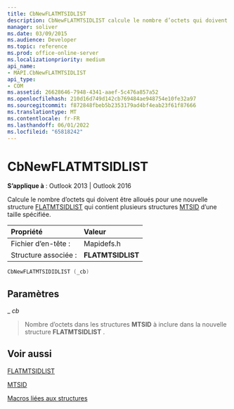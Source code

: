 ```yaml
---
title: CbNewFLATMTSIDLIST
description: CbNewFLATMTSIDLIST calcule le nombre d’octets qui doivent être alloués pour une nouvelle structure FLATMTSIDLIST qui contient plusieurs structures MTSID.
manager: soliver
ms.date: 03/09/2015
ms.audience: Developer
ms.topic: reference
ms.prod: office-online-server
ms.localizationpriority: medium
api_name:
- MAPI.CbNewFLATMTSIDLIST
api_type:
- COM
ms.assetid: 26628646-7948-4341-aaef-5c476a857a52
ms.openlocfilehash: 210d16d749d142cb769484ae948754e10fe32a97
ms.sourcegitcommit: f872848fbeb5b2353179ad4bf4eab23f61f87666
ms.translationtype: MT
ms.contentlocale: fr-FR
ms.lasthandoff: 06/01/2022
ms.locfileid: "65818242"
---
```

# <a name="cbnewflatmtsidlist"></a>CbNewFLATMTSIDLIST

  
  
**S’applique à** : Outlook 2013 | Outlook 2016 
  
Calcule le nombre d’octets qui doivent être alloués pour une nouvelle structure [FLATMTSIDLIST](flatmtsidlist.md) qui contient plusieurs structures [MTSID](mtsid.md) d’une taille spécifiée. 
  
|Propriété |Valeur |
|:-----|:-----|
|Fichier d’en-tête :  <br/> |Mapidefs.h  <br/> |
|Structure associée :  <br/> |**FLATMTSIDLIST** <br/> |
   
```cpp
CbNewFLATMTSIDIDLIST (_cb)
```

## <a name="parameters"></a>Paramètres

 _ _cb_
  
> Nombre d’octets dans les structures **MTSID** à inclure dans la nouvelle structure **FLATMTSIDLIST** . 
    
## <a name="see-also"></a>Voir aussi



[FLATMTSIDLIST](flatmtsidlist.md)
  
[MTSID](mtsid.md)


[Macros liées aux structures](macros-related-to-structures.md)

